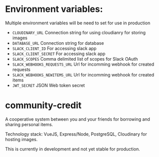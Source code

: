 # Environment variables:

Multiple environment variables will be need to set for use in production

- `CLOUDINARY_URL` Connection string for using cloudianry for storing images
- `DATABASE_URL` Connection string for database
- `SLACK_CLIENT_ID` For accessing slack app
- `SLACK_CLIENT_SECRET` For accessing slack app
- `SLACK_SCOPES` Comma delimited list of scopes for Slack OAuth
- `SLACK_WEBHOOKS_REQUESTS_URL` Url for incomming webhook for created requests
- `SLACK_WEBHOOKS_NEWITEMS_URL` Url for incomming webhook for created items
- `JWT_SECRET` JSON Web token secret
# community-credit
A cooperative system between you and your friends for borrowing and sharing personal items.

Technology stack: VueJS, Express/Node, PostgreSQL, Cloudinary for hosting images.

This is currently in development and not yet stable for production.
